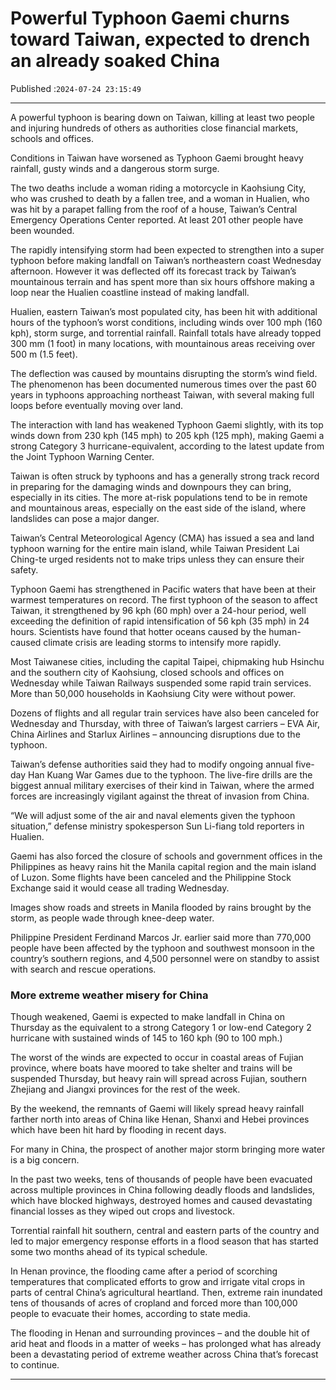 # Powerful Typhoon Gaemi churns toward Taiwan, expected to drench an already soaked China

Published :`2024-07-24 23:15:49`

---

A powerful typhoon is bearing down on Taiwan, killing at least two people and injuring hundreds of others as authorities close financial markets, schools and offices.

Conditions in Taiwan have worsened as Typhoon Gaemi brought heavy rainfall, gusty winds and a dangerous storm surge.

The two deaths include a woman riding a motorcycle in Kaohsiung City, who was crushed to death by a fallen tree, and a woman in Hualien, who was hit by a parapet falling from the roof of a house, Taiwan’s Central Emergency Operations Center reported. At least 201 other people have been wounded.

The rapidly intensifying storm had been expected to strengthen into a super typhoon before making landfall on Taiwan’s northeastern coast Wednesday afternoon. However it was deflected off its forecast track by Taiwan’s mountainous terrain and has spent more than six hours offshore making a loop near the Hualien coastline instead of making landfall.

Hualien, eastern Taiwan’s most populated city, has been hit with additional hours of the typhoon’s worst conditions, including winds over 100 mph (160 kph), storm surge, and torrential rainfall. Rainfall totals have already topped 300 mm (1 foot) in many locations, with mountainous areas receiving over 500 m (1.5 feet).

The deflection was caused by mountains disrupting the storm’s wind field. The phenomenon has been documented numerous times over the past 60 years in typhoons approaching northeast Taiwan, with several making full loops before eventually moving over land.

The interaction with land has weakened Typhoon Gaemi slightly, with its top winds down from 230 kph (145 mph) to 205 kph (125 mph), making Gaemi a strong Category 3 hurricane-equivalent, according to the latest update from the Joint Typhoon Warning Center.

Taiwan is often struck by typhoons and has a generally strong track record in preparing for the damaging winds and downpours they can bring, especially in its cities. The more at-risk populations tend to be in remote and mountainous areas, especially on the east side of the island, where landslides can pose a major danger.

Taiwan’s Central Meteorological Agency (CMA) has issued a sea and land typhoon warning for the entire main island, while Taiwan President Lai Ching-te urged residents not to make trips unless they can ensure their safety.

Typhoon Gaemi has strengthened in Pacific waters that have been at their warmest temperatures on record. The first typhoon of the season to affect Taiwan, it strengthened by 96 kph (60 mph) over a 24-hour period, well exceeding the definition of rapid intensification of 56 kph (35 mph) in 24 hours. Scientists have found that hotter oceans caused by the human-caused climate crisis are leading storms to intensify more rapidly.

Most Taiwanese cities, including the capital Taipei, chipmaking hub Hsinchu and the southern city of Kaohsiung, closed schools and offices on Wednesday while Taiwan Railways suspended some rapid train services. More than 50,000 households in Kaohsiung City were without power.

Dozens of flights and all regular train services have also been canceled for Wednesday and Thursday, with three of Taiwan’s largest carriers – EVA Air, China Airlines and Starlux Airlines – announcing disruptions due to the typhoon.

Taiwan’s defense authorities said they had to modify ongoing annual five-day Han Kuang War Games due to the typhoon. The live-fire drills are the biggest annual military exercises of their kind in Taiwan, where the armed forces are increasingly vigilant against the threat of invasion from China.

“We will adjust some of the air and naval elements given the typhoon situation,” defense ministry spokesperson Sun Li-fiang told reporters in Hualien.

Gaemi has also forced the closure of schools and government offices in the Philippines as heavy rains hit the Manila capital region and the main island of Luzon. Some flights have been canceled and the Philippine Stock Exchange said it would cease all trading Wednesday.

Images show roads and streets in Manila flooded by rains brought by the storm, as people wade through knee-deep water.

Philippine President Ferdinand Marcos Jr. earlier said more than 770,000 people have been affected by the typhoon and southwest monsoon in the country’s southern regions, and 4,500 personnel were on standby to assist with search and rescue operations.

### More extreme weather misery for China

Though weakened, Gaemi is expected to make landfall in China on Thursday as the equivalent to a strong Category 1 or low-end Category 2 hurricane with sustained winds of 145 to 160 kph (90 to 100 mph.)

The worst of the winds are expected to occur in coastal areas of Fujian province, where boats have moored to take shelter and trains will be suspended Thursday, but heavy rain will spread across Fujian, southern Zhejiang and Jiangxi provinces for the rest of the week.

By the weekend, the remnants of Gaemi will likely spread heavy rainfall farther north into areas of China like Henan, Shanxi and Hebei provinces which have been hit hard by flooding in recent days.

For many in China, the prospect of another major storm bringing more water is a big concern.

In the past two weeks, tens of thousands of people have been evacuated across multiple provinces in China following deadly floods and landslides, which have blocked highways, destroyed homes and caused devastating financial losses as they wiped out crops and livestock.

Torrential rainfall hit southern, central and eastern parts of the country and led to major emergency response efforts in a flood season that has started some two months ahead of its typical schedule.

In Henan province, the flooding came after a period of scorching temperatures that complicated efforts to grow and irrigate vital crops in parts of central China’s agricultural heartland. Then, extreme rain inundated tens of thousands of acres of cropland and forced more than 100,000 people to evacuate their homes, according to state media.

The flooding in Henan and surrounding provinces – and the double hit of arid heat and floods in a matter of weeks – has prolonged what has already been a devastating period of extreme weather across China that’s forecast to continue.

---

